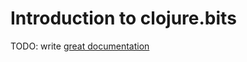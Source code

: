 # Introduction to clojure.bits

TODO: write [great documentation](http://jacobian.org/writing/what-to-write/)
